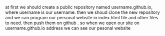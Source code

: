 at first we should create a public repository named username.github.io, where username is our username.
then we shoud clone the new repository and we can program our personal website in index.html file and other files to need.
then push them on github . so when we open our site on username.github.io address we can see our pesonal website  
